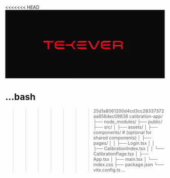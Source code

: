 <<<<<<< HEAD
![screenshot](public/logo.png)

# ...bash

> > > > > > > 25d1a8061200d4cd3cc28337372aa856dec09838
> > > > > > > calibration-app/
> > > > > > > ├── node_modules/
> > > > > > > ├── public/
> > > > > > > ├── src/
> > > > > > > │ ├── assets/
> > > > > > > │ ├── components/ # (optional for shared components)
> > > > > > > │ ├── pages/
> > > > > > > │ │ ├── Login.tsx
> > > > > > > │ │ ├── CalibrationIndex.tsx
> > > > > > > │ │ └── CalibrationPage.tsx
> > > > > > > │ ├── App.tsx
> > > > > > > │ ├── main.tsx
> > > > > > > │ └── index.css
> > > > > > > ├── package.json
> > > > > > > └── vite.config.ts
> > > > > > > ...
